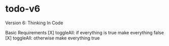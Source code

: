 # todo-v6
Version 6:  Thinking In Code

Basic Requirements
[X] toggleAll: if everything is true make everything false
[X] toggleAll: otherwise make everything true


